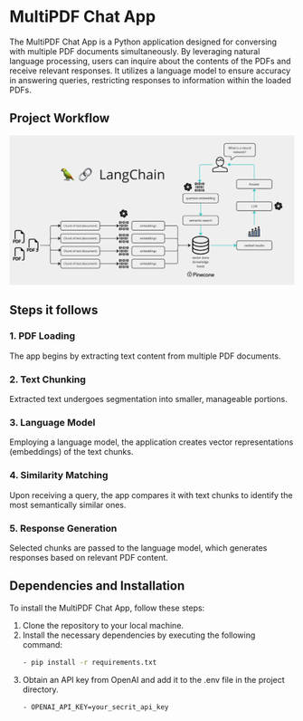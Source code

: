 # MultiPDF Chat App

The MultiPDF Chat App is a Python application designed for conversing with multiple PDF documents simultaneously. By leveraging natural language processing, users can inquire about the contents of the PDFs and receive relevant responses. It utilizes a language model to ensure accuracy in answering queries, restricting responses to information within the loaded PDFs.


## Project Workflow
![MultiPDF Chat App](project_workflow.png)

## Steps it follows

### 1. PDF Loading
The app begins by extracting text content from multiple PDF documents.

### 2. Text Chunking
Extracted text undergoes segmentation into smaller, manageable portions.

### 3. Language Model
Employing a language model, the application creates vector representations (embeddings) of the text chunks.

### 4. Similarity Matching
Upon receiving a query, the app compares it with text chunks to identify the most semantically similar ones.

### 5. Response Generation
Selected chunks are passed to the language model, which generates responses based on relevant PDF content.

## Dependencies and Installation

To install the MultiPDF Chat App, follow these steps:

1. Clone the repository to your local machine.
2. Install the necessary dependencies by executing the following command:
   ```bash
   - pip install -r requirements.txt
4. Obtain an API key from OpenAI and add it to the .env file in the project directory.
   ```bash
   - OPENAI_API_KEY=your_secrit_api_key
